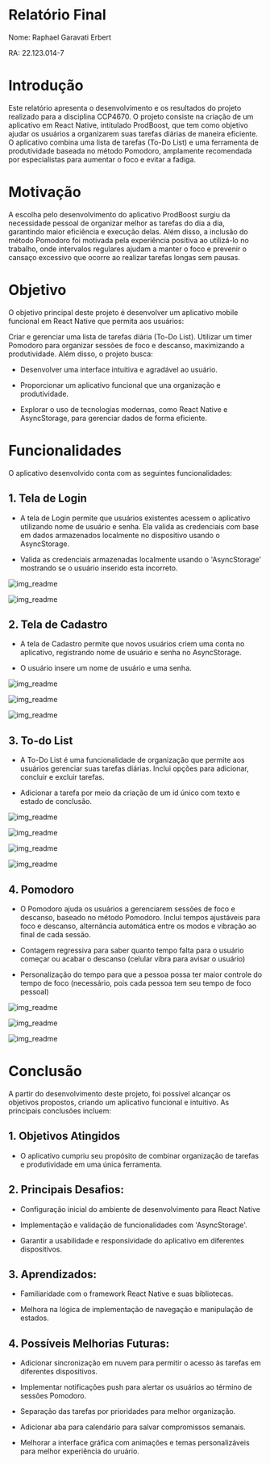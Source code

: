 # Relatório Final

Nome: Raphael Garavati Erbert

RA: 22.123.014-7

# Introdução

Este relatório apresenta o desenvolvimento e os resultados do projeto realizado para a disciplina CCP4670. O projeto consiste na criação de um aplicativo em React Native, intitulado ProdBoost, que tem como objetivo ajudar os usuários a organizarem suas tarefas diárias de maneira eficiente. O aplicativo combina uma lista de tarefas (To-Do List) e uma ferramenta de produtividade baseada no método Pomodoro, amplamente recomendada por especialistas para aumentar o foco e evitar a fadiga.

# Motivação

A escolha pelo desenvolvimento do aplicativo ProdBoost surgiu da necessidade pessoal de organizar melhor as tarefas do dia a dia, garantindo maior eficiência e execução delas. Além disso, a inclusão do método Pomodoro foi motivada pela experiência positiva ao utilizá-lo no trabalho, onde intervalos regulares ajudam a manter o foco e prevenir o cansaço excessivo que ocorre ao realizar tarefas longas sem pausas.

# Objetivo


O objetivo principal deste projeto é desenvolver um aplicativo mobile funcional em React Native que permita aos usuários:

Criar e gerenciar uma lista de tarefas diária (To-Do List).
Utilizar um timer Pomodoro para organizar sessões de foco e descanso, maximizando a produtividade.
Além disso, o projeto busca:

- Desenvolver uma interface intuitiva e agradável ao usuário.

- Proporcionar um aplicativo funcional que una organização e produtividade.

- Explorar o uso de tecnologias modernas, como React Native e AsyncStorage, para gerenciar dados de forma eficiente.

# Funcionalidades

O aplicativo desenvolvido conta com as seguintes funcionalidades:

## 1. Tela de Login

- A tela de Login permite que usuários existentes acessem o aplicativo utilizando nome de usuário e senha. Ela valida as credenciais com base em dados armazenados localmente no dispositivo usando o AsyncStorage.

- Valida as credenciais armazenadas localmente usando o 'AsyncStorage' mostrando se o usuário inserido esta incorreto.

![img_readme](./img_readme/tela_login.png)

![img_readme](./img_readme/tela_login_errado.png)

## 2. Tela de Cadastro

- A tela de Cadastro permite que novos usuários criem uma conta no aplicativo, registrando nome de usuário e senha no AsyncStorage.

- O usuário insere um nome de usuário e uma senha.

![img_readme](./img_readme/tela_cadastro.png)

![img_readme](./img_readme/realizando_cadastro.png)

![img_readme](./img_readme/confirmacao_cadastro.png)

## 3. To-do List

- A To-Do List é uma funcionalidade de organização que permite aos usuários gerenciar suas tarefas diárias. Inclui opções para adicionar, concluir e excluir tarefas.

- Adicionar a tarefa por meio da criação de um id único com texto e estado de conclusão.

![img_readme](./img_readme/tela_tarefa.png)

![img_readme](./img_readme/antes_adicionar_tarefa.png)

![img_readme](./img_readme/tarefa_registrada.png)

![img_readme](./img_readme/excluiu_tarefa.png)

## 4. Pomodoro

- O Pomodoro ajuda os usuários a gerenciarem sessões de foco e descanso, baseado no método Pomodoro. Inclui tempos ajustáveis para foco e descanso, alternância automática entre os modos e vibração ao final de cada sessão.

- Contagem regressiva para saber quanto tempo falta para o usuário começar ou acabar o descanso (celular vibra para avisar o usuário)

- Personalização do tempo para que a pessoa possa ter maior controle do tempo de foco (necessário, pois cada pessoa tem seu tempo de foco pessoal)

![img_readme](./img_readme/tela_pomodoro.png)

![img_readme](./img_readme/edicao_tempo_pomodoro.png)

![img_readme](./img_readme/tela_descanso_pomodoro.png)

# Conclusão

A partir do desenvolvimento deste projeto, foi possível alcançar os objetivos propostos, criando um aplicativo funcional e intuitivo. As principais conclusões incluem:

## 1. Objetivos Atingidos

- O aplicativo cumpriu seu propósito de combinar organização de tarefas e produtividade em uma única ferramenta.

## 2. Principais Desafios:

- Configuração inicial do ambiente de desenvolvimento para React Native

- Implementação e validação de funcionalidades com 'AsyncStorage'.

- Garantir a usabilidade e responsividade do aplicativo em diferentes dispositivos.

## 3. Aprendizados:

- Familiaridade com o framework React Native e suas bibliotecas.

- Melhora na lógica de implementação de navegação e manipulação de estados.

## 4. Possíveis Melhorias Futuras:

- Adicionar sincronização em nuvem para permitir o acesso às tarefas em diferentes dispositivos.

- Implementar notificações push para alertar os usuários ao término de sessões Pomodoro.

- Separação das tarefas por prioridades para melhor organização.

- Adicionar aba para calendário para salvar compromissos semanais.

- Melhorar a interface gráfica com animações e temas personalizáveis para melhor experiência do uruário.
